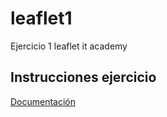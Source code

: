 # leaflet1
Ejercicio 1 leaflet it academy

## Instrucciones ejercicio
[Documentación](https://github.com/eperez045/leaflet1/blob/master/Enunciat%20Leaflet%201%20-%20Coordenades.pdf)
